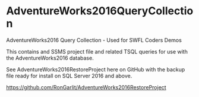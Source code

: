 # AdventureWorks2016QueryCollection
AdventureWorks2016 Query Collection - Used for SWFL Coders Demos

This contains and SSMS project file and related TSQL queries for use with the AdventureWorks2016 database.

See AdventureWorks2016RestoreProject here on GitHub with the backup file ready for install on SQL Server 2016 and above.

https://github.com/RonGarlit/AdventureWorks2016RestoreProject
